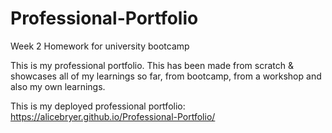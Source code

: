 # Professional-Portfolio
Week 2 Homework for university bootcamp

This is my professional portfolio. This has been made from scratch & showcases all of my learnings so far, from bootcamp, from a workshop and also my own learnings.

This is my deployed professional portfolio: https://alicebryer.github.io/Professional-Portfolio/